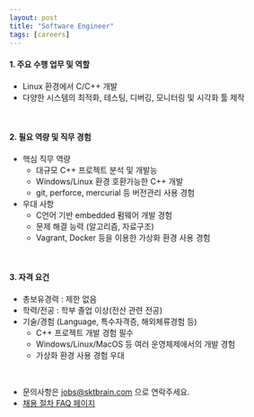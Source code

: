 ```yaml
---
layout: post
title: "Software Engineer"
tags: [careers]
---
```

#### 1. 주요 수행 업무 및 역할​​  
*   Linux 환경에서 C/C++ 개발  
*   다양한 시스템의 최적화, 테스팅, 디버깅, 모니터링 및 시각화 툴 제작  

<br>

#### 2. 필요 역량 및 직무 경험​​  
*   핵심 직무 역량     
    *   대규모 C++ 프로젝트 분석 및 개발능  
    *   Windows/Linux 환경 호환가능한 C++ 개발  
    *   git, perforce, mercurial 등 버전관리 사용 경험  
*   우대 사항     
    *   C언어 기반 embedded 펌웨어 개발 경험  
    *   문제 해결 능력 (알고리즘, 자료구조)  
    *   Vagrant, Docker 등을 이용한 가상화 환경 사용 경험  
    
<br>

#### 3. 자격 요건  
*   총보유경력 : 제한 없음  
*   학력/전공 : 학부 졸업 이상(전산 관련 전공)  
*   기술/경험 (Language, 특수자격증, 해외체류경험 등)     
    *   C++ 프로젝트 개발 경험 필수  
    *   Windows/Linux/MacOS 등 여러 운영체제에서의 개발 경험  
    *   가상화 환경 사용 경험 우대  

<br>

*   문의사항은 [jobs@sktbrain.com](jobs@sktbrain.com) 으로 연락주세요.
*   [채용 절차 FAQ 페이지](/2017/07/20/Application.html)
